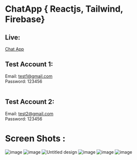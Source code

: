 # ChatApp { Reactjs, Tailwind, Firebase}
 ## Live:
   [Chat App](https://chatapp-abir.netlify.app/)

 ## Test Account 1:
   Email: test1@gmail.com<br>
   Password: 123456<br><br>
## Test Account 2:
   Email: test2@gmail.com<br>
   Password: 123456<br>

# Screen Shots :

![image](https://github.com/Abir-Hasan-Al-amin/ChatApp-Reactjs/assets/140844292/2e4a1656-29d2-4dd0-8c53-0386ff71bb14)
![image](https://github.com/Abir-Hasan-Al-amin/ChatApp-Reactjs/assets/140844292/66d4e976-0aee-4238-b965-8343650ca776)
![Untitled design](https://github.com/Abir-Hasan-Al-amin/ChatApp-Reactjs/assets/140844292/5e99f77c-e1f7-4d5f-a6c6-6f1df146a214)
![image](https://github.com/Abir-Hasan-Al-amin/ChatApp-Reactjs/assets/140844292/3b375d14-62e8-4c59-81d5-e267bb3b3efb)
![image](https://github.com/Abir-Hasan-Al-amin/ChatApp-Reactjs/assets/140844292/dd3d9c4d-ad32-465c-a099-400d2c9656f7)
![image](https://github.com/Abir-Hasan-Al-amin/ChatApp-Reactjs/assets/140844292/dbebf27d-70a9-4aad-8d95-272887b39e33)

